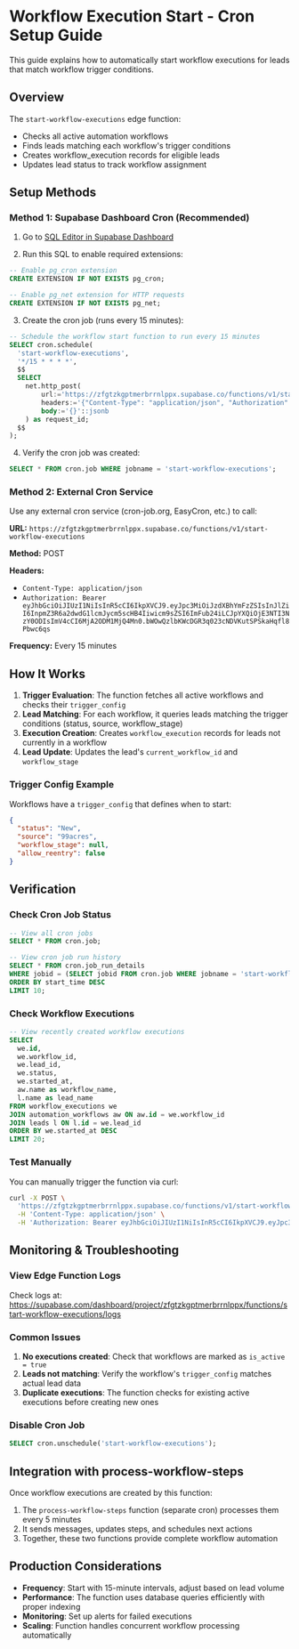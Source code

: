 # Workflow Execution Start - Cron Setup Guide

This guide explains how to automatically start workflow executions for leads that match workflow trigger conditions.

## Overview

The `start-workflow-executions` edge function:
- Checks all active automation workflows
- Finds leads matching each workflow's trigger conditions
- Creates workflow_execution records for eligible leads
- Updates lead status to track workflow assignment

## Setup Methods

### Method 1: Supabase Dashboard Cron (Recommended)

1. Go to [SQL Editor in Supabase Dashboard](https://supabase.com/dashboard/project/zfgtzkgptmerbrrnlppx/sql/new)

2. Run this SQL to enable required extensions:
```sql
-- Enable pg_cron extension
CREATE EXTENSION IF NOT EXISTS pg_cron;

-- Enable pg_net extension for HTTP requests
CREATE EXTENSION IF NOT EXISTS pg_net;
```

3. Create the cron job (runs every 15 minutes):
```sql
-- Schedule the workflow start function to run every 15 minutes
SELECT cron.schedule(
  'start-workflow-executions',
  '*/15 * * * *',
  $$
  SELECT
    net.http_post(
        url:='https://zfgtzkgptmerbrrnlppx.supabase.co/functions/v1/start-workflow-executions',
        headers:='{"Content-Type": "application/json", "Authorization": "Bearer eyJhbGciOiJIUzI1NiIsInR5cCI6IkpXVCJ9.eyJpc3MiOiJzdXBhYmFzZSIsInJlZiI6InpmZ3R6a2dwdG1lcmJycm5scHB4Iiwicm9sZSI6ImFub24iLCJpYXQiOjE3NTI3NzY0ODIsImV4cCI6MjA2ODM1MjQ4Mn0.bWOwQzlbKWcDGR3q023cNDVKutSPSkaHqfl8Pbwc6qs"}'::jsonb,
        body:='{}'::jsonb
    ) as request_id;
  $$
);
```

4. Verify the cron job was created:
```sql
SELECT * FROM cron.job WHERE jobname = 'start-workflow-executions';
```

### Method 2: External Cron Service

Use any external cron service (cron-job.org, EasyCron, etc.) to call:

**URL:** `https://zfgtzkgptmerbrrnlppx.supabase.co/functions/v1/start-workflow-executions`

**Method:** POST

**Headers:**
- `Content-Type: application/json`
- `Authorization: Bearer eyJhbGciOiJIUzI1NiIsInR5cCI6IkpXVCJ9.eyJpc3MiOiJzdXBhYmFzZSIsInJlZiI6InpmZ3R6a2dwdG1lcmJycm5scHB4Iiwicm9sZSI6ImFub24iLCJpYXQiOjE3NTI3NzY0ODIsImV4cCI6MjA2ODM1MjQ4Mn0.bWOwQzlbKWcDGR3q023cNDVKutSPSkaHqfl8Pbwc6qs`

**Frequency:** Every 15 minutes

## How It Works

1. **Trigger Evaluation**: The function fetches all active workflows and checks their `trigger_config`
2. **Lead Matching**: For each workflow, it queries leads matching the trigger conditions (status, source, workflow_stage)
3. **Execution Creation**: Creates `workflow_execution` records for leads not currently in a workflow
4. **Lead Update**: Updates the lead's `current_workflow_id` and `workflow_stage`

### Trigger Config Example

Workflows have a `trigger_config` that defines when to start:
```json
{
  "status": "New",
  "source": "99acres",
  "workflow_stage": null,
  "allow_reentry": false
}
```

## Verification

### Check Cron Job Status
```sql
-- View all cron jobs
SELECT * FROM cron.job;

-- View cron job run history
SELECT * FROM cron.job_run_details 
WHERE jobid = (SELECT jobid FROM cron.job WHERE jobname = 'start-workflow-executions')
ORDER BY start_time DESC 
LIMIT 10;
```

### Check Workflow Executions
```sql
-- View recently created workflow executions
SELECT 
  we.id,
  we.workflow_id,
  we.lead_id,
  we.status,
  we.started_at,
  aw.name as workflow_name,
  l.name as lead_name
FROM workflow_executions we
JOIN automation_workflows aw ON aw.id = we.workflow_id
JOIN leads l ON l.id = we.lead_id
ORDER BY we.started_at DESC
LIMIT 20;
```

### Test Manually
You can manually trigger the function via curl:
```bash
curl -X POST \
  'https://zfgtzkgptmerbrrnlppx.supabase.co/functions/v1/start-workflow-executions' \
  -H 'Content-Type: application/json' \
  -H 'Authorization: Bearer eyJhbGciOiJIUzI1NiIsInR5cCI6IkpXVCJ9.eyJpc3MiOiJzdXBhYmFzZSIsInJlZiI6InpmZ3R6a2dwdG1lcmJycm5scHB4Iiwicm9sZSI6ImFub24iLCJpYXQiOjE3NTI3NzY0ODIsImV4cCI6MjA2ODM1MjQ4Mn0.bWOwQzlbKWcDGR3q023cNDVKutSPSkaHqfl8Pbwc6qs'
```

## Monitoring & Troubleshooting

### View Edge Function Logs
Check logs at: https://supabase.com/dashboard/project/zfgtzkgptmerbrrnlppx/functions/start-workflow-executions/logs

### Common Issues

1. **No executions created**: Check that workflows are marked as `is_active = true`
2. **Leads not matching**: Verify the workflow's `trigger_config` matches actual lead data
3. **Duplicate executions**: The function checks for existing active executions before creating new ones

### Disable Cron Job
```sql
SELECT cron.unschedule('start-workflow-executions');
```

## Integration with process-workflow-steps

Once workflow executions are created by this function:
1. The `process-workflow-steps` function (separate cron) processes them every 5 minutes
2. It sends messages, updates steps, and schedules next actions
3. Together, these two functions provide complete workflow automation

## Production Considerations

- **Frequency**: Start with 15-minute intervals, adjust based on lead volume
- **Performance**: The function uses database queries efficiently with proper indexing
- **Monitoring**: Set up alerts for failed executions
- **Scaling**: Function handles concurrent workflow processing automatically

